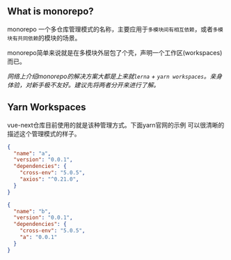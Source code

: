 ## What is monorepo?

monorepo 一个多仓库管理模式的名称，主要应用于`多模块间有相互依赖`，或者`多模块有共同依赖`的模块的场景。

monorepo简单来说就是在多模块外层包了个壳，声明一个工作区(workspaces)而已。

*网络上介绍monorepo的解决方案大都是上来就`lerna` + `yarn workspaces`。亲身体验，对新手极不友好。建议先将两者分开来进行了解。*

## Yarn Workspaces

vue-next仓库目前使用的就是该种管理方式。下面yarn官网的示例 可以很清晰的描述这个管理模式的样子。
```JSON
{
  "name": "a",
  "version": "0.0.1",
  "dependencies": {
    "cross-env": "5.0.5",
    "axios": "^0.21.0",
  }
}

{
  "name": "b",
  "version": "0.0.1",
  "dependencies": {
    "cross-env": "5.0.5",
    "a": "0.0.1"
  }
}
```
